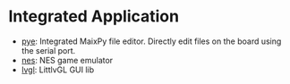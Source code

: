 Integrated Application
=========


* [pye](./pye.md): Integrated MaixPy file editor. Directly edit files on the board using the serial port.
* [nes](./nes.md): NES game emulator
* [lvgl](./lvgl.md): LittlvGL GUI lib



